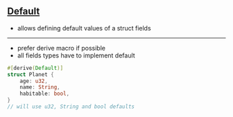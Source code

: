 ## [Default](https://doc.rust-lang.org/std/default/trait.Default.html)

* allows defining default values of a struct fields

---
* prefer derive macro if possible
* all fields types have to implement default

```rust
#[derive(Default)]
struct Planet {
    age: u32,
    name: String,
    habitable: bool,
}
// will use u32, String and bool defaults
```